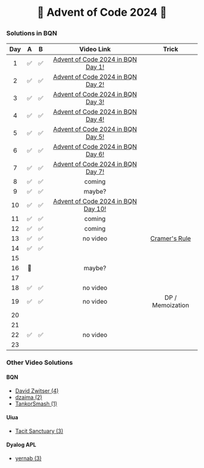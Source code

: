 # <p align="center">🎄 Advent of Code 2024 🎄</p>

### Solutions in BQN

|  Day  |   A   |   B   |                                    Video Link                                     |                             Trick                              |
| :---: | :---: | :---: | :-------------------------------------------------------------------------------: | :------------------------------------------------------------: |
|   1   |   ✅   |   ✅   | [Advent of Code 2024 in BQN Day 1!](https://www.youtube.com/watch?v=ZlqY26kfUmE)  |
|   2   |   ✅   |   ✅   | [Advent of Code 2024 in BQN Day 2!](https://www.youtube.com/watch?v=TlJVXhS7Cuw)  |
|   3   |   ✅   |   ✅   | [Advent of Code 2024 in BQN Day 3!](https://www.youtube.com/watch?v=c58tokE3B-I)  |
|   4   |   ✅   |   ✅   | [Advent of Code 2024 in BQN Day 4!](https://www.youtube.com/watch?v=dwjgsnBBQDo)  |
|   5   |   ✅   |   ✅   | [Advent of Code 2024 in BQN Day 5!](https://www.youtube.com/watch?v=ekpNCRzDLAU)  |
|   6   |   ✅   |   ✅   | [Advent of Code 2024 in BQN Day 6!](https://www.youtube.com/watch?v=d7BtkC6xK5I)  |
|   7   |   ✅   |   ✅   | [Advent of Code 2024 in BQN Day 7!](https://www.youtube.com/watch?v=84aiE5u-x3U)  |
|   8   |   ✅   |   ✅   |                                      coming                                       |
|   9   |   ✅   |   ✅   |                                      maybe?                                       |
|  10   |   ✅   |   ✅   | [Advent of Code 2024 in BQN Day 10!](https://www.youtube.com/watch?v=E2NiBwPJWeE) |
|  11   |   ✅   |   ✅   |                                      coming                                       |
|  12   |   ✅   |   ✅   |                                      coming                                       |
|  13   |   ✅   |   ✅   |                                     no video                                      | [Cramer's Rule](https://en.wikipedia.org/wiki/Cramer%27s_rule) |
|  14   |   ✅   |   ✅   |                                                                                   |
|  15   |       |       |
|  16   |   🚧   |       |                                      maybe?                                       |
|  17   |       |       |
|  18   |   ✅   |   ✅   |                                     no video                                      |
|  19   |   ✅   |   ✅   |                                     no video                                      |                        DP / Memoization                        |
|  20   |       |       |
|  21   |       |       |
|  22   |   ✅   |   ✅   |                                     no video                                      |
|  23   |       |       |


### Other Video Solutions

#### BQN

* [David Zwitser (4)](https://www.youtube.com/playlist?list=PLR01lagS_QPAX1K2WhJyCckS1btn0Dszy)
* [dzaima (2)](https://www.youtube.com/@dzaima)
* [TankorSmash (1)](https://www.youtube.com/watch?v=21rBsPi4gYs)

#### Uiua

* [Tacit Sanctuary (3)](https://www.youtube.com/watch?v=oisqHdxJyvA)

#### Dyalog APL

* [yernab (3)](https://www.youtube.com/@yernab/videos)
